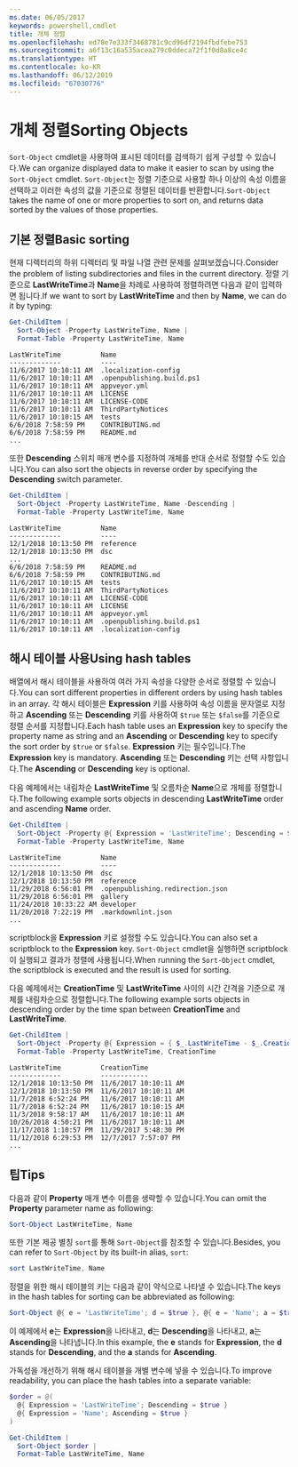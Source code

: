 ```yaml
---
ms.date: 06/05/2017
keywords: powershell,cmdlet
title: 개체 정렬
ms.openlocfilehash: ed78e7e333f3468781c9cd96df2194fbdfebe753
ms.sourcegitcommit: a6f13c16a535acea279c0ddeca72f1f0d8a8ce4c
ms.translationtype: HT
ms.contentlocale: ko-KR
ms.lasthandoff: 06/12/2019
ms.locfileid: "67030776"
---
```

# <a name="sorting-objects"></a><span data-ttu-id="34712-103">개체 정렬</span><span class="sxs-lookup"><span data-stu-id="34712-103">Sorting Objects</span></span>

<span data-ttu-id="34712-104">`Sort-Object` cmdlet을 사용하여 표시된 데이터를 검색하기 쉽게 구성할 수 있습니다.</span><span class="sxs-lookup"><span data-stu-id="34712-104">We can organize displayed data to make it easier to scan by using the `Sort-Object` cmdlet.</span></span> <span data-ttu-id="34712-105">`Sort-Object`는 정렬 기준으로 사용할 하나 이상의 속성 이름을 선택하고 이러한 속성의 값을 기준으로 정렬된 데이터를 반환합니다.</span><span class="sxs-lookup"><span data-stu-id="34712-105">`Sort-Object` takes the name of one or more properties to sort on, and returns data sorted by the values of those properties.</span></span>

## <a name="basic-sorting"></a><span data-ttu-id="34712-106">기본 정렬</span><span class="sxs-lookup"><span data-stu-id="34712-106">Basic sorting</span></span>

<span data-ttu-id="34712-107">현재 디렉터리의 하위 디렉터리 및 파일 나열 관련 문제를 살펴보겠습니다.</span><span class="sxs-lookup"><span data-stu-id="34712-107">Consider the problem of listing subdirectories and files in the current directory.</span></span>
<span data-ttu-id="34712-108">정렬 기준으로 **LastWriteTime**과 **Name**을 차례로 사용하여 정렬하려면 다음과 같이 입력하면 됩니다.</span><span class="sxs-lookup"><span data-stu-id="34712-108">If we want to sort by **LastWriteTime** and then by **Name**, we can do it by typing:</span></span>

```powershell
Get-ChildItem |
  Sort-Object -Property LastWriteTime, Name |
  Format-Table -Property LastWriteTime, Name
```

```output
LastWriteTime          Name
-------------          ----
11/6/2017 10:10:11 AM  .localization-config
11/6/2017 10:10:11 AM  .openpublishing.build.ps1
11/6/2017 10:10:11 AM  appveyor.yml
11/6/2017 10:10:11 AM  LICENSE
11/6/2017 10:10:11 AM  LICENSE-CODE
11/6/2017 10:10:11 AM  ThirdPartyNotices
11/6/2017 10:10:15 AM  tests
6/6/2018 7:58:59 PM    CONTRIBUTING.md
6/6/2018 7:58:59 PM    README.md
...
```

<span data-ttu-id="34712-109">또한 **Descending** 스위치 매개 변수를 지정하여 개체를 반대 순서로 정렬할 수도 있습니다.</span><span class="sxs-lookup"><span data-stu-id="34712-109">You can also sort the objects in reverse order by specifying the **Descending** switch parameter.</span></span>

```powershell
Get-ChildItem |
  Sort-Object -Property LastWriteTime, Name -Descending |
  Format-Table -Property LastWriteTime, Name
```

```output
LastWriteTime          Name
-------------          ----
12/1/2018 10:13:50 PM  reference
12/1/2018 10:13:50 PM  dsc
...
6/6/2018 7:58:59 PM    README.md
6/6/2018 7:58:59 PM    CONTRIBUTING.md
11/6/2017 10:10:15 AM  tests
11/6/2017 10:10:11 AM  ThirdPartyNotices
11/6/2017 10:10:11 AM  LICENSE-CODE
11/6/2017 10:10:11 AM  LICENSE
11/6/2017 10:10:11 AM  appveyor.yml
11/6/2017 10:10:11 AM  .openpublishing.build.ps1
11/6/2017 10:10:11 AM  .localization-config
```

## <a name="using-hash-tables"></a><span data-ttu-id="34712-110">해시 테이블 사용</span><span class="sxs-lookup"><span data-stu-id="34712-110">Using hash tables</span></span>

<span data-ttu-id="34712-111">배열에서 해시 테이블을 사용하여 여러 가지 속성을 다양한 순서로 정렬할 수 있습니다.</span><span class="sxs-lookup"><span data-stu-id="34712-111">You can sort different properties in different orders by using hash tables in an array.</span></span>
<span data-ttu-id="34712-112">각 해시 테이블은 **Expression** 키를 사용하여 속성 이름을 문자열로 지정하고 **Ascending** 또는 **Descending** 키를 사용하여 `$true` 또는 `$false`를 기준으로 정렬 순서를 지정합니다.</span><span class="sxs-lookup"><span data-stu-id="34712-112">Each hash table uses an **Expression** key to specify the property name as string and an **Ascending** or **Descending** key to specify the sort order by `$true` or `$false`.</span></span>
<span data-ttu-id="34712-113">**Expression** 키는 필수입니다.</span><span class="sxs-lookup"><span data-stu-id="34712-113">The **Expression** key is mandatory.</span></span>
<span data-ttu-id="34712-114">**Ascending** 또는 **Descending** 키는 선택 사항입니다.</span><span class="sxs-lookup"><span data-stu-id="34712-114">The **Ascending** or **Descending** key is optional.</span></span>

<span data-ttu-id="34712-115">다음 예제에서는 내림차순 **LastWriteTime** 및 오름차순 **Name**으로 개체를 정렬합니다.</span><span class="sxs-lookup"><span data-stu-id="34712-115">The following example sorts objects in descending **LastWriteTime** order and ascending **Name** order.</span></span>

```powershell
Get-ChildItem |
  Sort-Object -Property @{ Expression = 'LastWriteTime'; Descending = $true }, @{ Expression = 'Name'; Ascending = $true } |
  Format-Table -Property LastWriteTime, Name
```

```output
LastWriteTime          Name
-------------          ----
12/1/2018 10:13:50 PM  dsc
12/1/2018 10:13:50 PM  reference
11/29/2018 6:56:01 PM  .openpublishing.redirection.json
11/29/2018 6:56:01 PM  gallery
11/24/2018 10:33:22 AM developer
11/20/2018 7:22:19 PM  .markdownlint.json
...
```

<span data-ttu-id="34712-116">scriptblock을 **Expression** 키로 설정할 수도 있습니다.</span><span class="sxs-lookup"><span data-stu-id="34712-116">You can also set a scriptblock to the **Expression** key.</span></span>
<span data-ttu-id="34712-117">`Sort-Object` cmdlet을 실행하면 scriptblock이 실행되고 결과가 정렬에 사용됩니다.</span><span class="sxs-lookup"><span data-stu-id="34712-117">When running the `Sort-Object` cmdlet, the scriptblock is executed and the result is used for sorting.</span></span>

<span data-ttu-id="34712-118">다음 예제에서는 **CreationTime** 및 **LastWriteTime** 사이의 시간 간격을 기준으로 개체를 내림차순으로 정렬합니다.</span><span class="sxs-lookup"><span data-stu-id="34712-118">The following example sorts objects in descending order by the time span between **CreationTime** and **LastWriteTime**.</span></span>

```powershell
Get-ChildItem |
  Sort-Object -Property @{ Expression = { $_.LastWriteTime - $_.CreationTime }; Descending = $true } |
  Format-Table -Property LastWriteTime, CreationTime
```

```output
LastWriteTime          CreationTime
-------------          ------------
12/1/2018 10:13:50 PM  11/6/2017 10:10:11 AM
12/1/2018 10:13:50 PM  11/6/2017 10:10:11 AM
11/7/2018 6:52:24 PM   11/6/2017 10:10:11 AM
11/7/2018 6:52:24 PM   11/6/2017 10:10:15 AM
11/3/2018 9:58:17 AM   11/6/2017 10:10:11 AM
10/26/2018 4:50:21 PM  11/6/2017 10:10:11 AM
11/17/2018 1:10:57 PM  11/29/2017 5:48:30 PM
11/12/2018 6:29:53 PM  12/7/2017 7:57:07 PM
...
```

## <a name="tips"></a><span data-ttu-id="34712-119">팁</span><span class="sxs-lookup"><span data-stu-id="34712-119">Tips</span></span>

<span data-ttu-id="34712-120">다음과 같이 **Property** 매개 변수 이름을 생략할 수 있습니다.</span><span class="sxs-lookup"><span data-stu-id="34712-120">You can omit the **Property** parameter name as following:</span></span>

```powershell
Sort-Object LastWriteTime, Name
```

<span data-ttu-id="34712-121">또한 기본 제공 별칭 `sort`를 통해 `Sort-Object`를 참조할 수 있습니다.</span><span class="sxs-lookup"><span data-stu-id="34712-121">Besides, you can refer to `Sort-Object` by its built-in alias, `sort`:</span></span>

```powershell
sort LastWriteTime, Name
```

<span data-ttu-id="34712-122">정렬을 위한 해시 테이블의 키는 다음과 같이 약식으로 나타낼 수 있습니다.</span><span class="sxs-lookup"><span data-stu-id="34712-122">The keys in the hash tables for sorting can be abbreviated as following:</span></span>

```powershell
Sort-Object @{ e = 'LastWriteTime'; d = $true }, @{ e = 'Name'; a = $true }
```

<span data-ttu-id="34712-123">이 예제에서 **e**는 **Expression**을 나타내고, **d**는 **Descending**을 나타내고, **a**는 **Ascending**을 나타냅니다.</span><span class="sxs-lookup"><span data-stu-id="34712-123">In this example, the **e** stands for **Expression**, the **d** stands for **Descending**, and the **a** stands for **Ascending**.</span></span>

<span data-ttu-id="34712-124">가독성을 개선하기 위해 해시 테이블을 개별 변수에 넣을 수 있습니다.</span><span class="sxs-lookup"><span data-stu-id="34712-124">To improve readability, you can place the hash tables into a separate variable:</span></span>

```powershell
$order = @(
  @{ Expression = 'LastWriteTime'; Descending = $true }
  @{ Expression = 'Name'; Ascending = $true }
)

Get-ChildItem |
  Sort-Object $order |
  Format-Table LastWriteTime, Name
```
